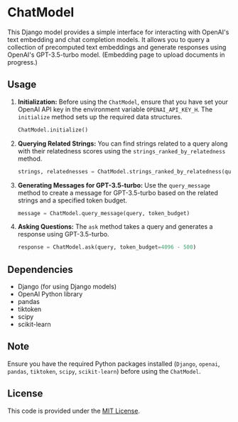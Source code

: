 # ChatModel

This Django model provides a simple interface for interacting with OpenAI's text embedding and chat completion models. It allows you to query a collection of precomputed text embeddings and generate responses using OpenAI's GPT-3.5-turbo model. (Embedding page to upload documents in progress.)

## Usage

1. **Initialization:** Before using the `ChatModel`, ensure that you have set your OpenAI API key in the environment variable `OPENAI_API_KEY_H`. The `initialize` method sets up the required data structures.

    ```python
    ChatModel.initialize()
    ```

2. **Querying Related Strings:** You can find strings related to a query along with their relatedness scores using the `strings_ranked_by_relatedness` method.

    ```python
    strings, relatednesses = ChatModel.strings_ranked_by_relatedness(query, top_n=100)
    ```

3. **Generating Messages for GPT-3.5-turbo:** Use the `query_message` method to create a message for GPT-3.5-turbo based on the related strings and a specified token budget.

    ```python
    message = ChatModel.query_message(query, token_budget)
    ```

4. **Asking Questions:** The `ask` method takes a query and generates a response using GPT-3.5-turbo.

    ```python
    response = ChatModel.ask(query, token_budget=4096 - 500)
    ```

## Dependencies

- Django (for using Django models)
- OpenAI Python library
- pandas
- tiktoken
- scipy
- scikit-learn

## Note

Ensure you have the required Python packages installed (`Django`, `openai`, `pandas`, `tiktoken`, `scipy`, `scikit-learn`) before using the `ChatModel`.

## License

This code is provided under the [MIT License](LICENSE).
